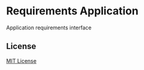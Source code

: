 Requirements Application
========================

Application requirements interface

## License

[MIT License](http://opensource.org/licenses/MIT)